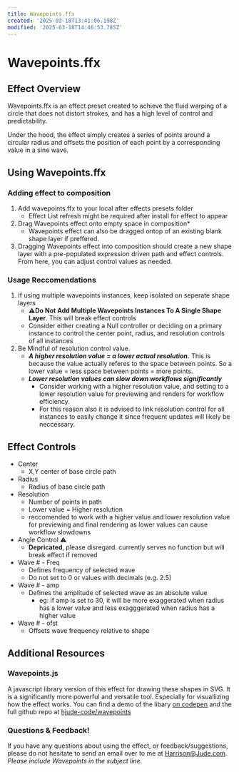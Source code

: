 ```yaml
---
title: Wavepoints.ffx
created: '2025-03-18T13:41:06.198Z'
modified: '2025-03-18T14:46:53.785Z'
---
```


# Wavepoints.ffx

## Effect Overview

Wavepoints.ffx is an effect preset created to achieve the fluid warping of a circle that does not distort strokes, and has a high level of control and predictability.

Under the hood, the effect simply creates a series of points around a circular radius and offsets the position of each point by a corresponding value in a sine wave.

## Using Wavepoints.ffx

### Adding effect to composition

1. Add wavepoints.ffx to your local after effects presets folder
    - Effect List refresh might be required after install for effect to appear
2. Drag Wavepoints effect onto empty space in composition*
    - Wavepoints effect can also be dragged ontop of an existing blank shape layer if preffered.
3. Dragging Wavepoints effect into composition should create a new shape layer with a pre-populated expression driven path and effect controls. From here, you can adjust control values as needed.

### Usage Reccomendations
1. If using multiple wavepoints instances, keep isolated on seperate shape layers
    - **⚠️Do Not Add Multiple Wavepoints Instances To A Single Shape Layer**. This will break effect controls
    - Consider either creating a Null controller or deciding on a primary instance to control the center point, radius, and resolution controls of all instances
2. Be Mindful of resolution control value.
    - ***A higher resolution value = a lower actual resolution.*** This is because the value actually referes to the space between points. So a lower value = less space between points = more points.
    - ***Lower resolution values can slow down workflows significantly***
      - Consider working with a higher resolution value, and setting to a lower resolution value for previewing and renders for workflow efficiency.
      - For this reason also it is advised to link resolution control for all instances to easily change it since frequent updates will likely be neccessary.


## Effect Controls

- Center
  - X,Y center of base circle path
- Radius
  - Radius of base circle path
- Resolution
  - Number of points in path
  - Lower value = Higher resolution
  - reccomended to work with a higher value and lower resolution value for previewing and final rendering as lower values can cause workflow slowdowns
- Angle Control ⚠️
   - **Depricated**, please disregard.
   currently serves no function but will break effect if removed
- Wave # - Freq
  - Defines frequency of selected wave
  - Do not set to 0 or values with decimals (e.g. 2.5)
- Wave # - amp
  - Defines the amplitude of selected wave as an absolute value
    - eg: if amp is set to 30, it will be more exaggerated when radius has a lower value and less exagggerated when radius has a higher value
- Wave # - ofst
  - Offsets wave frequency relative to shape

## Additional Resources

### Wavepoints.js
A javascript library version of this effect for drawing these shapes in SVG. It is a significantly more powerful and versatile tool. Especially for visuallizing how the effect works.
You can find a demo of the libary [on codepen](https://codepen.io/hjude_code/pen/xbxqddN) and the full github repo at [hjude-code/wavepoints](https://github.com/hjude-code/wavepoints)

### Questions & Feedback!
If you have any questions about using the effect, or feedback/suggestions, please do not hesitate to send an email over to me at [Harrison@Jude.com](mailto:Harrison@hjude.com?subject=Wavepoints.ffx). *Please include Wavepoints in the subject line.*







